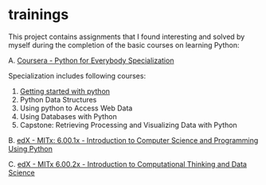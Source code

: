 # trainings
This project contains assignments that I found interesting and solved by myself during the completion of the basic courses on learning Python:

A. [Coursera - Python for Everybody Specialization](https://www.coursera.org/specializations/python)

Specialization includes following courses:

1. [Getting started with python](https://github.com/alexey198631/trainings/tree/main/coursera_python_for_everybody/course_1_getting_started_with_Python)
2. Python Data Structures
3. Using python to Access Web Data
4. Using Databases with Python
5. Capstone: Retrieving Processing and Visualizing Data with Python

B. [edX - MITx: 6.00.1x - Introduction to Computer Science and Programming Using Python](https://www.edx.org/course/introduction-to-computer-science-and-programming-7?index=product&queryID=ffa27a743e81f3397da91aefee857fe1&position=1)

C. [edX - MITx 6.00.2x - Introduction to Computational Thinking and Data Science](https://www.edx.org/course/introduction-to-computational-thinking-and-data-4?index=product&queryID=2ee30a8643dcf8211543db8e12661dc3&position=3&eaid=0&v=1&linked_from=autocomplete&c=autocomplete)
